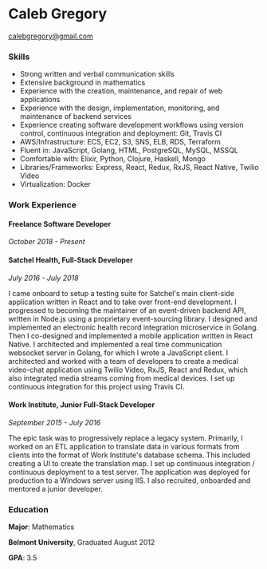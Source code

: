 # Caleb Gregory

calebgregory@gmail.com

### Skills

- Strong written and verbal communication skills
- Extensive background in mathematics
- Experience with the creation, maintenance, and repair of web
  applications
- Experience with the design, implementation, monitoring, and
  maintenance of backend services
- Experience creating software development workflows using version
  control, continuous integration and deployment:  Git, Travis CI
- AWS/Infrastructure: ECS, EC2, S3, SNS, ELB, RDS, Terraform
- Fluent in: JavaScript, Golang, HTML, PostgreSQL, MySQL, MSSQL
- Comfortable with: Elixir, Python, Clojure, Haskell, Mongo
- Libraries/Frameworks: Express, React, Redux, RxJS, React Native, Twilio Video
- Virtualization: Docker

### Work Experience

#### Freelance Software Developer
_October 2018 - Present_

#### Satchel Health, Full-Stack Developer
_July 2016 - July 2018_

I came onboard to setup a testing suite for Satchel's main client-side
application written in React and to take over front-end development.  I
progressed to becoming the maintainer of an event-driven backend API,
written in Node.js using a proprietary event-sourcing library.  I
designed and implemented an electronic health record integration
microservice in Golang.  Then I co-designed and implemented a mobile
application written in React Native.  I architected and implemented a
real time communication websocket server in Golang, for which I wrote a
JavaScript client.  I architected and worked with a team of developers
to create a medical video-chat application using Twilio Video, RxJS,
React and Redux, which also integrated media streams coming from
medical devices.  I set up continuous integration for this project using
Travis CI.

#### Work Institute, Junior Full-Stack Developer
_September 2015 - July 2016_

The epic task was to progressively replace a legacy system.  Primarily,
I worked on an ETL application to translate data in various formats from
clients into the format of Work Institute's database schema.  This
included creating a UI to create the translation map.  I set up
continuous integration / continuous deployment to a test server.  The
application was deployed for production to a Windows server using IIS.
I also recruited, onboarded and mentored a junior developer.

### Education

__Major__: Mathematics

__Belmont University__, Graduated August 2012

__GPA__: 3.5
